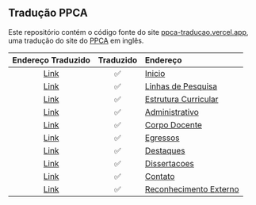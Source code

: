 ## Tradução PPCA

Este repositório contém o código fonte do site [ppca-traducao.vercel.app](https://ppca-traducao.vercel.app/), uma tradução do site do [PPCA](https://ppca.unb.br) em inglês.

Endereço Traduzido|Traduzido|Endereço|
| :----: |:----:| :--- |
|[Link](https://ppca-traducao.vercel.app/)|✅|[Inicio](https://ppca.unb.br/)|
|[Link](https://ppca-traducao.vercel.app/linhas-de-pesquisa)|✅|[Linhas de Pesquisa](https://ppca.unb.br/index.php?option=com_content&view=article&id=428&Itemid=103)|
|[Link](https://ppca-traducao.vercel.app/estrutura-curricular)|✅|[Estrutura Curricular](https://ppca.unb.br/index.php?option=com_content&view=article&id=431&Itemid=104)|
|[Link](https://ppca-traducao.vercel.app/pessoas/administrativo)|✅|[Administrativo](https://ppca.unb.br/index.php?option=com_content&view=article&id=457&Itemid=432)|
|[Link](https://ppca-traducao.vercel.app/pessoas/corpo-docente)|✅|[Corpo Docente](https://ppca.unb.br/index.php?option=com_content&view=article&id=442&Itemid=275)|
|[Link](https://ppca-traducao.vercel.app/pessoas/egressos)|✅|[Egressos](https://ppca.unb.br/index.php?option=com_content&view=article&id=461&Itemid=435)|
|[Link](https://ppca-traducao.vercel.app/destaques)|✅|[Destaques](https://ppca.unb.br/index.php?option=com_content&view=category&id=116&Itemid=341)|
|[Link](https://ppca-traducao.vercel.app/dissertacoes)|✅|[Dissertacoes](https://ppca.unb.br/index.php?option=com_content&view=article&id=458&Itemid=397)|
|[Link](https://ppca-traducao.vercel.app/contato)|✅|[Contato](https://ppca.unb.br/index.php?option=com_content&view=article&id=432&Itemid=342)|
|[Link](https://ppca-traducao.vercel.app/reconhecimento-externo)|✅|[Reconhecimento Externo](https://ppca.unb.br/index.php?option=com_content&view=article&id=473&Itemid=441)|


